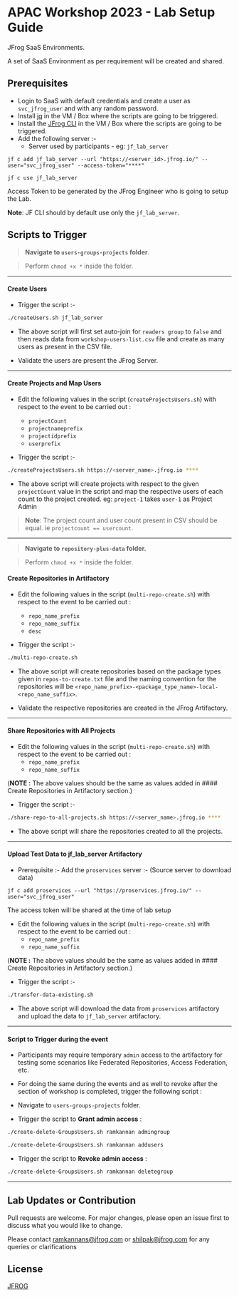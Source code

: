 # APAC Workshop 2023 - Lab Setup Guide

JFrog SaaS Environments. 

A set of SaaS Environment as per requirement will be created and shared. 


## Prerequisites

- Login to SaaS with default credentials and create a user as `svc_jfrog_user` and with any random password. 
- Install [jq](https://stedolan.github.io/jq/download/) in the VM / Box where the scripts are going to be triggered.
- Install the [JFrog CLI](https://jfrog.com/getcli/) in the VM / Box where the scripts are going to be triggered. 
- Add the following server :- 
  - Server used by participants - eg: `jf_lab_server`
``` 
jf c add jf_lab_server --url "https://<server_id>.jfrog.io/" --user="svc_jfrog_user" --access-token="****"

jf c use jf_lab_server
```
Access Token to be generated by the JFrog Engineer who is going to setup the Lab. 

**Note**: JF CLI should by default use only the `jf_lab_server`.


## Scripts to Trigger

> **Navigate to `users-groups-projects` folder**. 

> Perform `chmod +x *` inside the folder. 

- - - -

#### Create Users 

* Trigger the script :-
```bash
./createUsers.sh jf_lab_server
```

* The above script will first set auto-join for `readers group` to `false` and then reads data from `workshop-users-list.csv` file and create as many users as present in the CSV file. 

* Validate the users are present the JFrog Server.

- - - -

#### Create Projects and Map Users

* Edit the following values in the script (`createProjectsUsers.sh`) with respect to the event to be carried out :
  * `projectCount`
  * `projectnameprefix`
  * `projectidprefix`
  * `userprefix`

* Trigger the script :-
```bash
./createProjectsUsers.sh https://<server_name>.jfrog.io ****
```

* The above script will create projects with respect to the given `projectCount` value in the script and map the respective users of each count to the project created.
eg: `project-1` takes `user-1` as Project Admin

> **Note**: The project count and user count present in CSV should be equal. ie `projectcount == usercount`.

- - - -

> **Navigate to `repository-plus-data` folder.** 

> Perform `chmod +x *` inside the folder.

#### Create Repositories in Artifactory

* Edit the following values in the script (`multi-repo-create.sh`) with respect to the event to be carried out :
  * `repo_name_prefix`
  * `repo_name_suffix`
  * `desc`

* Trigger the script :-
```bash
./multi-repo-create.sh
```

* The above script will create repositories based on the package types given in `repos-to-create.txt` file and the naming convention for the repositories will be `<repo_name_prefix>-<package_type_name>-local-<repo_name_suffix>`.

* Validate the respective repositories are created in the JFrog Artifactory. 

- - - -

#### Share Repositories with All Projects

* Edit the following values in the script (`multi-repo-create.sh`) with respect to the event to be carried out :
  * `repo_name_prefix`
  * `repo_name_suffix`

(**NOTE :** The above values should be the same as values added in #### Create Repositories in Artifactory section.)

* Trigger the script :-
```bash
./share-repo-to-all-projects.sh https://<server_name>.jfrog.io ****
```

* The above script will share the repositories created to all the projects. 

- - - -

#### Upload Test Data to jf_lab_server Artifactory

* Prerequisite :- Add the `proservices` server :- (Source server to download data)
``` 
jf c add proservices --url "https://proservices.jfrog.io/" --user="svc_jfrog_user"
```
The access token will be shared at the time of lab setup


* Edit the following values in the script (`multi-repo-create.sh`) with respect to the event to be carried out :
  * `repo_name_prefix`
  * `repo_name_suffix`

(**NOTE :** The above values should be the same as values added in #### Create Repositories in Artifactory section.)

* Trigger the script :-
```bash
./transfer-data-existing.sh
```

* The above script will download the data from `proservices` artifactory and upload the data to `jf_lab_server` artifactory.

- - - -

#### Script to Trigger during the event

* Participants may require temporary `admin` access to the artifactory for testing some scenarios like Federated Repositories, Access Federation, etc.

* For doing the same during the events and as well to revoke after the section of workshop is completed, trigger the following script :

* Navigate to `users-groups-projects` folder.

* Trigger the script to **Grant admin access** :
```bash
./create-delete-GroupsUsers.sh ramkannan admingroup

./create-delete-GroupsUsers.sh ramkannan addusers 
```

* Trigger the script to **Revoke admin access** :
```bash
./create-delete-GroupsUsers.sh ramkannan deletegroup
```

- - - -

## Lab Updates or Contribution

Pull requests are welcome. For major changes, please open an issue first
to discuss what you would like to change.

Please contact [ramkannans@jfrog.com](ramkannans@jfrog.com) or [shilpak@jfrog.com](shilpak@jfrog.com) for any queries or clarifications

## License

[JFROG](https://jfrog.com/)